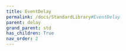 ```yaml
---
title: EventDelay
permalink: /docs/StandardLibrary#EventDelay
parent: delay
grand_parent: std
has_children: True
nav_order: 2
---
```

